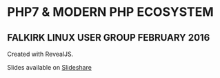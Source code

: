 # PHP7 & MODERN PHP ECOSYSTEM
## FALKIRK LINUX USER GROUP FEBRUARY 2016

Created with RevealJS.

Slides available on [Slideshare](http://www.slideshare.net/engineor/php7-modern-php-linux-user-group-falkirk)
